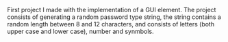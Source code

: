 First project I made with the implementation of a GUI element.
The project consists of generating a random password type string, the string contains a random length between 8 and 12 characters, and consists of letters (both upper case and lower case), number and synmbols.